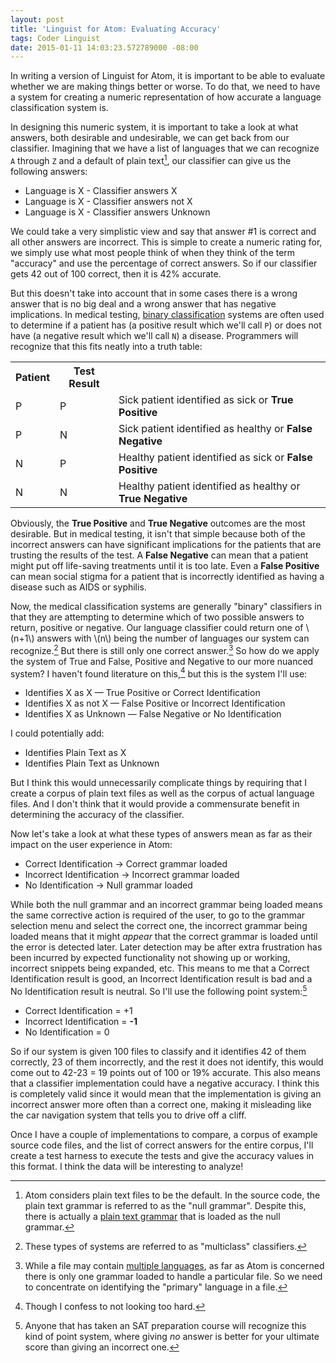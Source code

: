 ```yaml
---
layout: post
title: 'Linguist for Atom: Evaluating Accuracy'
tags: Coder Linguist
date: 2015-01-11 14:03:23.572789000 -08:00
---
```


In writing a version of Linguist for Atom, it is important to be able to evaluate whether we are making things better or worse. To do that, we need to have a system for creating a numeric representation of how accurate a language classification system is.

In designing this numeric system, it is important to take a look at what answers, both desirable and undesirable, we can get back from our classifier. Imagining that we have a list of languages that we can recognize `A` through `Z` and a default of plain text[^plain-text], our classifier can give us the following answers:

* Language is X - Classifier answers X
* Language is X - Classifier answers not X
* Language is X - Classifier answers Unknown

We could take a very simplistic view and say that answer #1 is correct and all other answers are incorrect. This is simple to create a numeric rating for, we simply use what most people think of when they think of the term "accuracy" and use the percentage of correct answers. So if our classifier gets 42 out of 100 correct, then it is 42% accurate.

But this doesn't take into account that in some cases there is a wrong answer that is no big deal and a wrong answer that has negative implications. In medical testing, [binary classification][binary-classification] systems are often used to determine if a patient has (a positive result which we'll call `P`) or does not have (a negative result which we'll call `N`) a disease. Programmers will recognize that this fits neatly into a truth table:

<div class="row">
<div class="col-md-8 col-md-offset-2">
<table class="table table-bordered">
<tr><th>Patient</th><th>Test Result</th><th></th></tr>
<tr class="success"><td>P</td><td>P</td><td>Sick patient identified as sick or <strong>True Positive</strong></td></tr>
<tr class="danger"><td>P</td><td>N</td><td>Sick patient identified as healthy or <strong>False Negative</strong></td></tr>
<tr class="warning"><td>N</td><td>P</td><td>Healthy patient identified as sick or <strong>False Positive</strong></td></tr>
<tr class="success"><td>N</td><td>N</td><td>Healthy patient identified as healthy or <strong>True Negative</strong></td></tr>
</table>
</div>
</div>

Obviously, the **True Positive** and **True Negative** outcomes are the most desirable. But in medical testing, it isn't that simple because both of the incorrect answers can have significant implications for the patients that are trusting the results of the test. A **False Negative** can mean that a patient might put off life-saving treatments until it is too late. Even a **False Positive** can mean social stigma for a patient that is incorrectly identified as having a disease such as AIDS or syphilis.

Now, the medical classification systems are generally "binary" classifiers in that they are attempting to determine which of two possible answers to return, positive or negative. Our language classifier could return one of \\(n+1\\) answers with \\(n\\) being the number of languages our system can recognize.[^multiclass-classifiers] But there is still only one correct answer.[^one-answer] So how do we apply the system of True and False, Positive and Negative to our more nuanced system? I haven't found literature on this,[^literature] but this is the system I'll use:

* Identifies X as X &mdash; True Positive or Correct Identification
* Identifies X as not X &mdash; False Positive or Incorrect Identification
* Identifies X as Unknown &mdash; False Negative or No Identification

I could potentially add:

* Identifies Plain Text as X
* Identifies Plain Text as Unknown

But I think this would unnecessarily complicate things by requiring that I create a corpus of plain text files as well as the corpus of actual language files. And I don't think that it would provide a commensurate benefit in determining the accuracy of the classifier.

Now let's take a look at what these types of answers mean as far as their impact on the user experience in Atom:

* Correct Identification &rarr; Correct grammar loaded
* Incorrect Identification &rarr; Incorrect grammar loaded
* No Identification &rarr; Null grammar loaded

While both the null grammar and an incorrect grammar being loaded means the same corrective action is required of the user, to go to the grammar selection menu and select the correct one, the incorrect grammar being loaded means that it might *appear* that the correct grammar is loaded until the error is detected later. Later detection may be after extra frustration has been incurred by expected functionality not showing up or working, incorrect snippets being expanded, etc. This means to me that a Correct Identification result is good, an Incorrect Identification result is bad and a No Identification result is neutral. So I'll use the following point system:[^sat-points]

* Correct Identification = +1
* Incorrect Identification = **-1**
* No Identification = 0

So if our system is given 100 files to classify and it identifies 42 of them correctly, 23 of them incorrectly, and the rest it does not identify, this would come out to 42-23 = 19 points out of 100 or 19% accurate. This also means that a classifier implementation could have a negative accuracy. I think this is completely valid since it would mean that the implementation is giving an incorrect answer more often than a correct one, making it misleading like the car navigation system that tells you to drive off a cliff.

Once I have a couple of implementations to compare, a corpus of example source code files, and the list of correct answers for the entire corpus, I'll create a test harness to execute the tests and give the accuracy values in this format. I think the data will be interesting to analyze!

[^literature]: Though I confess to not looking too hard.
[^multiclass-classifiers]: These types of systems are referred to as "multiclass" classifiers.
[^one-answer]: While a file may contain [multiple languages][multiple-languages], as far as Atom is concerned there is only one grammar loaded to handle a particular file. So we need to concentrate on identifying the "primary" language in a file.
[^plain-text]: Atom considers plain text files to be the default. In the source code, the plain text grammar is referred to as the "null grammar". Despite this, there is actually a [plain text grammar][plain-text-grammar] that is loaded as the null grammar.
[^sat-points]: Anyone that has taken an SAT preparation course will recognize this kind of point system, where giving *no* answer is better for your ultimate score than giving an incorrect one.

[binary-classification]: https://en.wikipedia.org/wiki/Binary_classification
[multiple-languages]: https://discuss.atom.io/t/better-syntax-highlighting/7176
[plain-text-grammar]: https://github.com/atom/language-text
